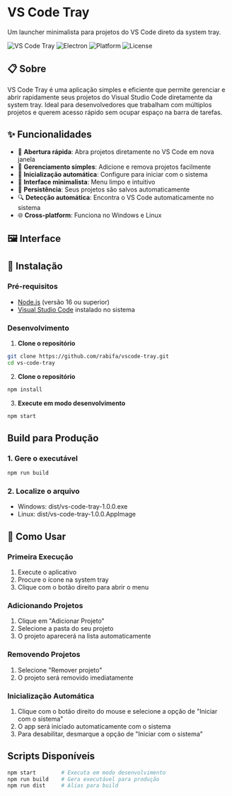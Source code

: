 # VS Code Tray

Um launcher minimalista para projetos do VS Code direto da system tray.

![VS Code Tray](https://img.shields.io/badge/VS%20Code-Tray-blue?style=flat-square&logo=visual-studio-code)
![Electron](https://img.shields.io/badge/Electron-Latest-47848F?style=flat-square&logo=electron)
![Platform](https://img.shields.io/badge/Platform-Windows%20%7C%20Linux-lightgrey?style=flat-square)
![License](https://img.shields.io/badge/License-MIT-green?style=flat-square)

## 📋 Sobre

VS Code Tray é uma aplicação simples e eficiente que permite gerenciar e abrir rapidamente seus projetos do Visual Studio Code diretamente da system tray. Ideal para desenvolvedores que trabalham com múltiplos projetos e querem acesso rápido sem ocupar espaço na barra de tarefas.

## ✨ Funcionalidades

- 🚀 **Abertura rápida**: Abra projetos diretamente no VS Code em nova janela
- 📁 **Gerenciamento simples**: Adicione e remova projetos facilmente
- 🔄 **Inicialização automática**: Configure para iniciar com o sistema
- 🎯 **Interface minimalista**: Menu limpo e intuitivo
- 💾 **Persistência**: Seus projetos são salvos automaticamente
- 🔍 **Detecção automática**: Encontra o VS Code automaticamente no sistema
- 🌐 **Cross-platform**: Funciona no Windows e Linux

## 🖼️ Interface

## 🚀 Instalação

### Pré-requisitos

- [Node.js](https://nodejs.org/) (versão 16 ou superior)
- [Visual Studio Code](https://code.visualstudio.com/) instalado no sistema

### Desenvolvimento

1. **Clone o repositório**

```bash
git clone https://github.com/rabifa/vscode-tray.git
cd vs-code-tray
```

2. **Clone o repositório**

```bash
npm install
```

3. **Execute em modo desenvolvimento**

```bash
npm start
```

## Build para Produção

### 1. Gere o executável

```bash
npm run build
```

### 2. Localize o arquivo

- Windows: dist/vs-code-tray-1.0.0.exe
- Linux: dist/vs-code-tray-1.0.0.AppImage

## 📖 Como Usar

### Primeira Execução

1. Execute o aplicativo
2. Procure o ícone na system tray
3. Clique com o botão direito para abrir o menu

### Adicionando Projetos

1. Clique em "Adicionar Projeto"
2. Selecione a pasta do seu projeto
3. O projeto aparecerá na lista automaticamente

### Removendo Projetos

1. Selecione "Remover projeto"
2. O projeto será removido imediatamente

### Inicialização Automática

1. Clique com o botão direito do mouse e selecione a opção de "Iniciar com o sistema"
2. O app será iniciado automaticamente com o sistema
3. Para desabilitar, desmarque a opção de "Iniciar com o sistema"

## Scripts Disponíveis

```bash
npm start        # Executa em modo desenvolvimento
npm run build    # Gera executável para produção
npm run dist     # Alias para build
```
